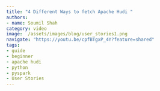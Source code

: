 ```yaml
---
title: "4 Different Ways to fetch Apache Hudi "
authors:
- name: Soumil Shah
category: video
image:  /assets/images/blog/user_stories1.png
navigate: "https://youtu.be/cpfBTgxP_4Y?feature=shared"
tags:
- guide
- beginner
- apache hudi
- python
- pyspark
- User Stories
---
```



